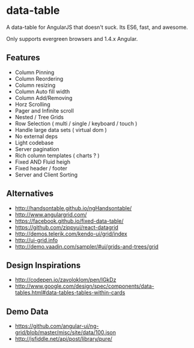 # data-table

A data-table for AngularJS that doesn't suck.  Its ES6, fast, and awesome.  

Only supports evergreen browsers and 1.4.x Angular.

## Features

- Column Pinning
- Column Reordering
- Column resizing
- Column Auto fill width
- Column Add/Removing
- Horz Scrolling
- Pager and Infinite scroll
- Nested / Tree Grids
- Row Selection ( multi / single / keyboard / touch )
- Handle large data sets ( virtual dom )
- No external deps
- Light codebase
- Server pagination
- Rich column templates ( charts ? )
- Fixed AND Fluid heigh
- Fixed header / footer
- Server and Client Sorting

## Alternatives

- http://handsontable.github.io/ngHandsontable/
- http://www.angulargrid.com/
- https://facebook.github.io/fixed-data-table/
- https://github.com/zippyui/react-datagrid
- http://demos.telerik.com/kendo-ui/grid/index
- http://ui-grid.info
- http://demo.vaadin.com/sampler/#ui/grids-and-trees/grid

## Design Inspirations

- http://codepen.io/zavoloklom/pen/IGkDz
- http://www.google.com/design/spec/components/data-tables.html#data-tables-tables-within-cards

## Demo Data

- https://github.com/angular-ui/ng-grid/blob/master/misc/site/data/100.json
- http://jsfiddle.net/api/post/library/pure/
